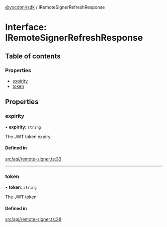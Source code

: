 [@vocdoni/sdk](/sdk) / IRemoteSignerRefreshResponse

# Interface: IRemoteSignerRefreshResponse

## Table of contents

### Properties

- [expirity](IRemoteSignerRefreshResponse#expirity)
- [token](IRemoteSignerRefreshResponse#token)

## Properties

### expirity

• **expirity**: `string`

The JWT token expiry

#### Defined in

[src/api/remote-signer.ts:33](https://github.com/vocdoni/vocdoni-sdk/blob/179c92b4cecfec787d968dc02b519f64ee15c5d3/src/api/remote-signer.ts#L33)

___

### token

• **token**: `string`

The JWT token

#### Defined in

[src/api/remote-signer.ts:28](https://github.com/vocdoni/vocdoni-sdk/blob/179c92b4cecfec787d968dc02b519f64ee15c5d3/src/api/remote-signer.ts#L28)
